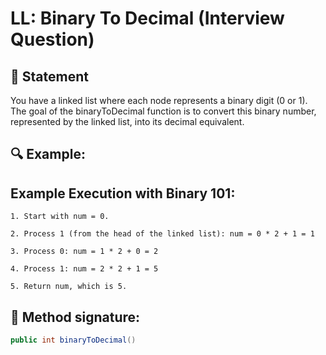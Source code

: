 # LL: Binary To Decimal (Interview Question)

## 📝 Statement
You have a linked list where each node represents a binary digit (0 or 1). The goal of the binaryToDecimal function is to convert this binary number, represented by the linked list, into its decimal equivalent.

## 🔍 Example:

## Example Execution with Binary 101:

    1. Start with num = 0.

    2. Process 1 (from the head of the linked list): num = 0 * 2 + 1 = 1

    3. Process 0: num = 1 * 2 + 0 = 2

    4. Process 1: num = 2 * 2 + 1 = 5

    5. Return num, which is 5.


## 🚀 Method signature:

```java
public int binaryToDecimal()